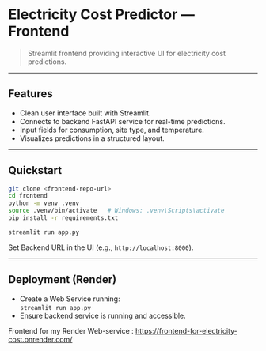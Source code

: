 
# Electricity Cost Predictor — Frontend

> Streamlit frontend providing interactive UI for electricity cost predictions.

---

## Features
- Clean user interface built with Streamlit.
- Connects to backend FastAPI service for real-time predictions.
- Input fields for consumption, site type, and temperature.
- Visualizes predictions in a structured layout.

---

## Quickstart
```bash
git clone <frontend-repo-url>
cd frontend
python -m venv .venv
source .venv/bin/activate   # Windows: .venv\Scripts\activate
pip install -r requirements.txt

streamlit run app.py
```

Set Backend URL in the UI (e.g., `http://localhost:8000`).

---

## Deployment (Render)
- Create a Web Service running:  
  `streamlit run app.py`  
- Ensure backend service is running and accessible.


Frontend for my Render Web-service : https://frontend-for-electricity-cost.onrender.com/
